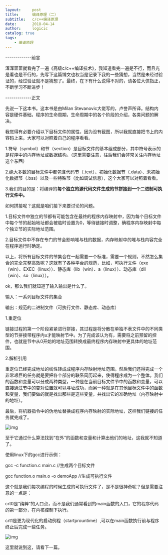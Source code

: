 ```yaml
---
layout:     post
title:      编译原理（二）
subtitle:   c/c++编译原理
date:       2018-04-14
author:     logicic
catalog: true
tags:
    - 编译原理
---
```




-------------前言

浑浑噩噩就看完了一遍《高级c/c++编译技术》，我知道看完一遍是不行，而且光是看也是不行的，先写下这篇博文也权当是记录下我的一些猜想，当然是未经过验证的，经过验证就不是猜想了。最终，在下有什么说得不对的，请各位大侠指正，不断学习不断进步！

-------------正文

先说一下这本书。这本书是由Milan Stevanovic大佬写的，卢誉声所译。结构内容是硬件基础，程序的生命周期，生命周期中的各个阶段的介绍，各类问题的解决。

我觉得有必要介绍以下目标文件的属性，因为没有截图，所以我就直接把书上的内容码上来。大家可以对照着自己的程序看看。

1.符号（symbol）和节（section）是目标文件的基本组成部分，其中符号表示的是程序中的内存地址或数据结构。（这里需要注意，往后我们会非常关注内存地址这个东西）

2.绝大多数的目标文件中都包含代码节（.text）、初始化数据节（.data）、未初始化数据节（.bss）以及一些特殊节（比如调试信息），这个大家可以对照着看看。

3.我们的目的是：将编译的**每个独立的源代码文件生成的节拼接到一个二进制可执行文件中。**

如何拼接呢？这就是咱们接下来要讨论的问题。

1.目标文件中独立的节都有可能包含在最终的程序内存映射中，因为每个目标文件中每个节的起始地址都会被临时设置为0，等待链接时调整，确程序内存映射中每个独立节的实际地址范围。

2.目标文件中不存在专门的节会影响堆与栈的数据，内存映射中的堆与栈内容完全在程序运行时确定。

以上，将所有目标文件的节集合在一起需要一个标准，需要一个规则，不然怎么集合的完全完整高效呢？这就有了各种平台的规范，比如，可执行文件（exe（win）、EXEC（linux））、静态库（lib（win）、a（linux））、动态库（dll（win）、so（linux））。

ok，那么我们就知道了输入输出是什么了。

输入：一系列目标文件的集合

输出：规范的二进制文件（可执行文件、静态库、动态库）

1.重定位

链接过程的第一个阶段紧紧进行拼接，其过程是将分散在单独不表文件中的不同类型的节拼接带程序内u才能映射节中。为了完成该认为有，需要将之前预留的控件，也就是节中从0开始的地址范围转换成最终程序内存映射中更具体的地址范围。

2.解析引用

重定位已经完成地址的线性转成成程序内存映射地址范围。然后我们还得完成一个非常艰巨的任务就是要把各个部分的联系简历起来，使得程序成为一个整体。我们的函数和变量可以分成两种类型，一种是在当前目标文件节中的函数和变量，可以直接通过节中的变对位置就可以寻址成功，而另一种就是在其他目标文件中的函数和变量，我们要做的就是找出那些是这些变量，并找出它的准确地址（内存映射中的地址）。

最后，将机器指令中的伪地址替换成程序内存映射的实际地址，这样我们链接的任务就完成了。

![img](https://img-blog.csdn.net/20180414205111824)![点击并拖拽以移动](data:image/gif;base64,R0lGODlhAQABAPABAP///wAAACH5BAEKAAAALAAAAAABAAEAAAICRAEAOw==)

至于它通过什么算法找到“在外”的函数和变量和计算出他们的地址，这我就不知道了。

使用linux下的gcc进行示例：

gcc -c function.c main.c      //生成两个目标文件

gcc function.o main.o -o demoApp   //生成可执行文件

这个就是我们每次编程的时候生成的可执行文件了，是不是很神奇呢？但是需要注意的一点是：

crt0是“纯粹”的入口点，而不是我们通常看到的main函数的入口，它的程序代码的第一部分，在内核控制下执行。

crt1是更为现代化的启动例程（startprountime）,可以在main函数执行前与程序终止后完成一些任务。

![img](https://img-blog.csdn.net/20180414210123510)![点击并拖拽以移动](data:image/gif;base64,R0lGODlhAQABAPABAP///wAAACH5BAEKAAAALAAAAAABAAEAAAICRAEAOw==)

这里就说到这，请看下一篇。